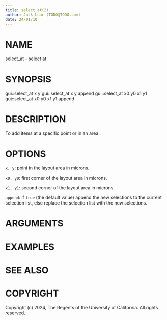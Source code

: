 ```yaml
---
title: select_at(2)
author: Jack Luar (TODO@TODO.com)
date: 24/01/10
---
```


# NAME

select_at - select at

# SYNOPSIS

gui::select_at x y
gui::select_at x y append
gui::select_at x0 y0 x1 y1
gui::select_at x0 y0 x1 y1 append


# DESCRIPTION

To add items at a specific point or in an area:

# OPTIONS

`x, y`:  point in the layout area in microns.

`x0, y0`:  first corner of the layout area in microns.

`x1, y1`:  second corner of the layout area in microns.

`append`:  if ``true`` (the default value) append the new selections to the current selection list, else replace the selection list with the new selections.

# ARGUMENTS

# EXAMPLES

# SEE ALSO

# COPYRIGHT

Copyright (c) 2024, The Regents of the University of California. All rights reserved.
